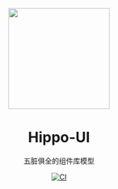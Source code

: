 <p align="center">
<img src="https://github.com/lihaosongbluejeans/hippo-ui/packages/hippo-ui/src/assets/logo.svg" style="width:200px;" />
</p>

<h1 align="center">Hippo-UI</h1>

<p align="center">
五脏俱全的组件库模型
</p>
<p align="center">
  <a href="https://github.com/lihaosongbluejeans/hippo-ui/actions/workflows/main.yml">
  <img src="https://github.com/lihaosongbluejeans/hippo-ui/actions/workflows/main.yml/badge.svg?branch=master" alt="CI" style="max-width:100%;">
  </a>
</p>
